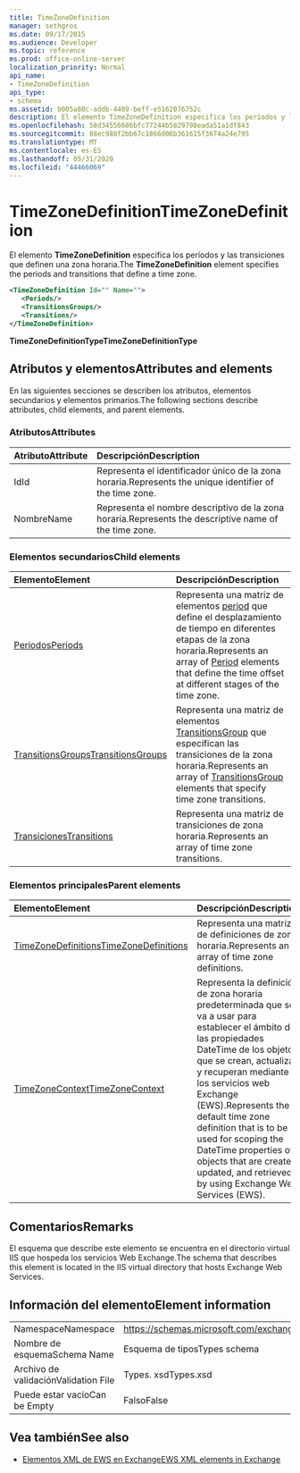 ```yaml
---
title: TimeZoneDefinition
manager: sethgros
ms.date: 09/17/2015
ms.audience: Developer
ms.topic: reference
ms.prod: office-online-server
localization_priority: Normal
api_name:
- TimeZoneDefinition
api_type:
- schema
ms.assetid: b005a80c-addb-4409-beff-e5162076752c
description: El elemento TimeZoneDefinition especifica los períodos y las transiciones que definen una zona horaria.
ms.openlocfilehash: 58d34556686bfc77244b5829798eada51a1df843
ms.sourcegitcommit: 88ec988f2bb67c1866d06b361615f3674a24e795
ms.translationtype: MT
ms.contentlocale: es-ES
ms.lasthandoff: 05/31/2020
ms.locfileid: "44466069"
---
```

# <a name="timezonedefinition"></a><span data-ttu-id="9080e-103">TimeZoneDefinition</span><span class="sxs-lookup"><span data-stu-id="9080e-103">TimeZoneDefinition</span></span>

<span data-ttu-id="9080e-104">El elemento **TimeZoneDefinition** especifica los períodos y las transiciones que definen una zona horaria.</span><span class="sxs-lookup"><span data-stu-id="9080e-104">The **TimeZoneDefinition** element specifies the periods and transitions that define a time zone.</span></span> 
  
```XML
<TimeZoneDefinition Id="" Name="">
   <Periods/>
   <TransitionsGroups/>
   <Transitions/>
</TimeZoneDefinition>

```

 <span data-ttu-id="9080e-105">**TimeZoneDefinitionType**</span><span class="sxs-lookup"><span data-stu-id="9080e-105">**TimeZoneDefinitionType**</span></span>
## <a name="attributes-and-elements"></a><span data-ttu-id="9080e-106">Atributos y elementos</span><span class="sxs-lookup"><span data-stu-id="9080e-106">Attributes and elements</span></span>

<span data-ttu-id="9080e-107">En las siguientes secciones se describen los atributos, elementos secundarios y elementos primarios.</span><span class="sxs-lookup"><span data-stu-id="9080e-107">The following sections describe attributes, child elements, and parent elements.</span></span>
  
### <a name="attributes"></a><span data-ttu-id="9080e-108">Atributos</span><span class="sxs-lookup"><span data-stu-id="9080e-108">Attributes</span></span>

|<span data-ttu-id="9080e-109">**Atributo**</span><span class="sxs-lookup"><span data-stu-id="9080e-109">**Attribute**</span></span>|<span data-ttu-id="9080e-110">**Descripción**</span><span class="sxs-lookup"><span data-stu-id="9080e-110">**Description**</span></span>|
|:-----|:-----|
|<span data-ttu-id="9080e-111">Id</span><span class="sxs-lookup"><span data-stu-id="9080e-111">Id</span></span>  <br/> |<span data-ttu-id="9080e-112">Representa el identificador único de la zona horaria.</span><span class="sxs-lookup"><span data-stu-id="9080e-112">Represents the unique identifier of the time zone.</span></span>  <br/> |
|<span data-ttu-id="9080e-113">Nombre</span><span class="sxs-lookup"><span data-stu-id="9080e-113">Name</span></span>  <br/> |<span data-ttu-id="9080e-114">Representa el nombre descriptivo de la zona horaria.</span><span class="sxs-lookup"><span data-stu-id="9080e-114">Represents the descriptive name of the time zone.</span></span>  <br/> |
   
### <a name="child-elements"></a><span data-ttu-id="9080e-115">Elementos secundarios</span><span class="sxs-lookup"><span data-stu-id="9080e-115">Child elements</span></span>

|<span data-ttu-id="9080e-116">**Elemento**</span><span class="sxs-lookup"><span data-stu-id="9080e-116">**Element**</span></span>|<span data-ttu-id="9080e-117">**Descripción**</span><span class="sxs-lookup"><span data-stu-id="9080e-117">**Description**</span></span>|
|:-----|:-----|
|[<span data-ttu-id="9080e-118">Períodos</span><span class="sxs-lookup"><span data-stu-id="9080e-118">Periods</span></span>](periods.md) <br/> |<span data-ttu-id="9080e-119">Representa una matriz de elementos [period](period.md) que define el desplazamiento de tiempo en diferentes etapas de la zona horaria.</span><span class="sxs-lookup"><span data-stu-id="9080e-119">Represents an array of [Period](period.md) elements that define the time offset at different stages of the time zone.</span></span>  <br/> |
|[<span data-ttu-id="9080e-120">TransitionsGroups</span><span class="sxs-lookup"><span data-stu-id="9080e-120">TransitionsGroups</span></span>](transitionsgroups.md) <br/> |<span data-ttu-id="9080e-121">Representa una matriz de elementos [TransitionsGroup](transitionsgroup.md) que especifican las transiciones de la zona horaria.</span><span class="sxs-lookup"><span data-stu-id="9080e-121">Represents an array of [TransitionsGroup](transitionsgroup.md) elements that specify time zone transitions.</span></span>  <br/> |
|[<span data-ttu-id="9080e-122">Transiciones</span><span class="sxs-lookup"><span data-stu-id="9080e-122">Transitions</span></span>](transitions.md) <br/> |<span data-ttu-id="9080e-123">Representa una matriz de transiciones de zona horaria.</span><span class="sxs-lookup"><span data-stu-id="9080e-123">Represents an array of time zone transitions.</span></span>  <br/> |
   
### <a name="parent-elements"></a><span data-ttu-id="9080e-124">Elementos principales</span><span class="sxs-lookup"><span data-stu-id="9080e-124">Parent elements</span></span>

|<span data-ttu-id="9080e-125">**Elemento**</span><span class="sxs-lookup"><span data-stu-id="9080e-125">**Element**</span></span>|<span data-ttu-id="9080e-126">**Descripción**</span><span class="sxs-lookup"><span data-stu-id="9080e-126">**Description**</span></span>|
|:-----|:-----|
|[<span data-ttu-id="9080e-127">TimeZoneDefinitions</span><span class="sxs-lookup"><span data-stu-id="9080e-127">TimeZoneDefinitions</span></span>](timezonedefinitions.md) <br/> |<span data-ttu-id="9080e-128">Representa una matriz de definiciones de zona horaria.</span><span class="sxs-lookup"><span data-stu-id="9080e-128">Represents an array of time zone definitions.</span></span>  <br/> |
|[<span data-ttu-id="9080e-129">TimeZoneContext</span><span class="sxs-lookup"><span data-stu-id="9080e-129">TimeZoneContext</span></span>](timezonecontext.md) <br/> |<span data-ttu-id="9080e-130">Representa la definición de zona horaria predeterminada que se va a usar para establecer el ámbito de las propiedades DateTime de los objetos que se crean, actualizan y recuperan mediante los servicios web Exchange (EWS).</span><span class="sxs-lookup"><span data-stu-id="9080e-130">Represents the default time zone definition that is to be used for scoping the DateTime properties of objects that are created, updated, and retrieved by using Exchange Web Services (EWS).</span></span>  <br/> |
   
## <a name="remarks"></a><span data-ttu-id="9080e-131">Comentarios</span><span class="sxs-lookup"><span data-stu-id="9080e-131">Remarks</span></span>

<span data-ttu-id="9080e-132">El esquema que describe este elemento se encuentra en el directorio virtual IIS que hospeda los servicios Web Exchange.</span><span class="sxs-lookup"><span data-stu-id="9080e-132">The schema that describes this element is located in the IIS virtual directory that hosts Exchange Web Services.</span></span>
  
## <a name="element-information"></a><span data-ttu-id="9080e-133">Información del elemento</span><span class="sxs-lookup"><span data-stu-id="9080e-133">Element information</span></span>

|||
|:-----|:-----|
|<span data-ttu-id="9080e-134">Namespace</span><span class="sxs-lookup"><span data-stu-id="9080e-134">Namespace</span></span>  <br/> |https://schemas.microsoft.com/exchange/services/2006/types  <br/> |
|<span data-ttu-id="9080e-135">Nombre de esquema</span><span class="sxs-lookup"><span data-stu-id="9080e-135">Schema Name</span></span>  <br/> |<span data-ttu-id="9080e-136">Esquema de tipos</span><span class="sxs-lookup"><span data-stu-id="9080e-136">Types schema</span></span>  <br/> |
|<span data-ttu-id="9080e-137">Archivo de validación</span><span class="sxs-lookup"><span data-stu-id="9080e-137">Validation File</span></span>  <br/> |<span data-ttu-id="9080e-138">Types. xsd</span><span class="sxs-lookup"><span data-stu-id="9080e-138">Types.xsd</span></span>  <br/> |
|<span data-ttu-id="9080e-139">Puede estar vacío</span><span class="sxs-lookup"><span data-stu-id="9080e-139">Can be Empty</span></span>  <br/> |<span data-ttu-id="9080e-140">Falso</span><span class="sxs-lookup"><span data-stu-id="9080e-140">False</span></span>  <br/> |
   
## <a name="see-also"></a><span data-ttu-id="9080e-141">Vea también</span><span class="sxs-lookup"><span data-stu-id="9080e-141">See also</span></span>



- [<span data-ttu-id="9080e-142">Elementos XML de EWS en Exchange</span><span class="sxs-lookup"><span data-stu-id="9080e-142">EWS XML elements in Exchange</span></span>](ews-xml-elements-in-exchange.md)

